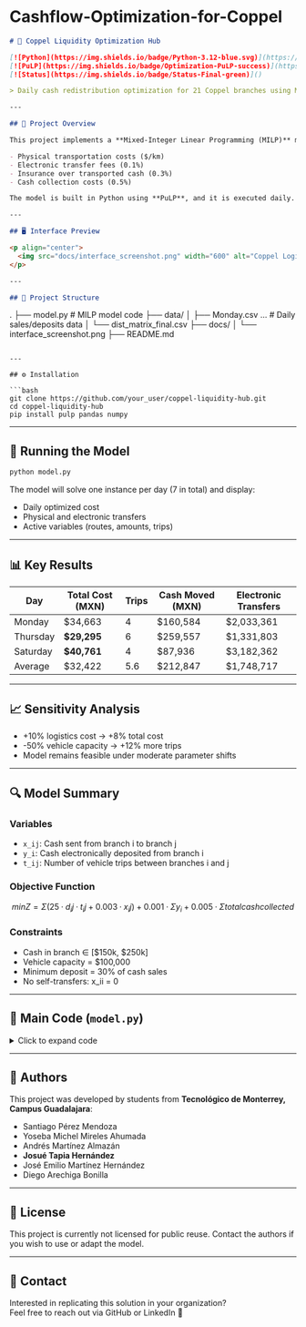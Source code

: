 # Cashflow-Optimization-for-Coppel

```markdown
# 💸 Coppel Liquidity Optimization Hub

[![Python](https://img.shields.io/badge/Python-3.12-blue.svg)](https://www.python.org/downloads/release/python-3120/)
[![PuLP](https://img.shields.io/badge/Optimization-PuLP-success)](https://coin-or.github.io/pulp/)
[![Status](https://img.shields.io/badge/Status-Final-green)]()

> Daily cash redistribution optimization for 21 Coppel branches using MILP, real data, and geospatial visualization.

---

## 🧠 Project Overview

This project implements a **Mixed-Integer Linear Programming (MILP)** model to optimize cash redistribution across **21 Coppel branches** in Guadalajara. It uses real sales, deposits, and geographic data to minimize:

- Physical transportation costs ($/km)
- Electronic transfer fees (0.1%)
- Insurance over transported cash (0.3%)
- Cash collection costs (0.5%)

The model is built in Python using **PuLP**, and it is executed daily. It includes a **web interface** ("Coppel Logistics Intelligence Hub") with AI-powered insights using Gemini API.

---

## 🖥️ Interface Preview

<p align="center">
  <img src="docs/interface_screenshot.png" width="600" alt="Coppel Logistics Hub Web Interface"/>
</p>

---

## 📁 Project Structure

```
.
├── model.py                 # MILP model code
├── data/
│   ├── Monday.csv ...       # Daily sales/deposits data
│   └── dist_matrix_final.csv
├── docs/
│   └── interface_screenshot.png
├── README.md
```

---

## ⚙️ Installation

```bash
git clone https://github.com/your_user/coppel-liquidity-hub.git
cd coppel-liquidity-hub
pip install pulp pandas numpy
```

---

## 🚀 Running the Model

```bash
python model.py
```

The model will solve one instance per day (7 in total) and display:

- Daily optimized cost
- Physical and electronic transfers
- Active variables (routes, amounts, trips)

---

## 📊 Key Results

| Day      | Total Cost (MXN) | Trips | Cash Moved (MXN) | Electronic Transfers |
|----------|------------------|-------|-------------------|----------------------|
| Monday   | $34,663          | 4     | $160,584          | $2,033,361           |
| Thursday | **$29,295**      | 6     | $259,557          | $1,331,803           |
| Saturday | **$40,761**      | 4     | $87,936           | $3,182,362           |
| Average  | $32,422          | 5.6   | $212,847          | $1,748,717           |

---

## 📈 Sensitivity Analysis

- +10% logistics cost → +8% total cost
- -50% vehicle capacity → +12% more trips
- Model remains feasible under moderate parameter shifts

---

## 🔍 Model Summary

### Variables

- `x_ij`: Cash sent from branch i to branch j
- `y_i`: Cash electronically deposited from branch i
- `t_ij`: Number of vehicle trips between branches i and j

### Objective Function

```math
min Z = Σ(25·d_ij·t_ij + 0.003·x_ij) + 0.001·Σ y_i + 0.005·Σ total cash collected
```

### Constraints

- Cash in branch ∈ [$150k, $250k]
- Vehicle capacity = $100,000
- Minimum deposit = 30% of cash sales
- No self-transfers: x_ii = 0

---

## 🧾 Main Code (`model.py`)

<details>
<summary>Click to expand code</summary>

```python
import pulp
import pandas as pd

days = ["Monday", "Tuesday", "Wednesday", "Thursday", "Friday", "Saturday", "Sunday"]

for day in days:
    data = pd.read_csv(f"data/{day}.csv")
    distance_df = pd.read_csv("data/dist_matrix_final.csv")
    distance_df.drop(columns=["Tienda"], inplace=True)

    d = [[distance_df.iloc[i, j] for j in range(21)] for i in range(21)]
    sales = data["promedio_venta"].tolist()
    deposits = data["promedio_abonos"].tolist()
    cash_generated = data["total_promedio"].tolist()

    x_names = [f"x_{i}_{j}" for i in range(21) for j in range(21)]
    t_names = [f"t_{i}_{j}" for i in range(21) for j in range(21)]
    y_names = [f"y_{i}" for i in range(21)]

    x = pulp.LpVariable.dicts("Cash_Moved", x_names, lowBound=0, cat="Continuous")
    t = pulp.LpVariable.dicts("Trip_Count", t_names, lowBound=0, cat="Integer")
    y = pulp.LpVariable.dicts("Electronic_Transfer", y_names, lowBound=0, cat="Continuous")

    model = pulp.LpProblem("Minimize_Total_Cost", pulp.LpMinimize)

    model += pulp.lpSum(25 * d[i][j] * t[f"t_{i}_{j}"] + 0.003 * x[f"x_{i}_{j}"] for i in range(21) for j in range(21))
    model += 0.001 * pulp.lpSum(y[f"y_{i}"] for i in range(21))
    model += 0.005 * sum(sales[i] + deposits[i] for i in range(21))

    for i in range(21):
        inflow = pulp.lpSum(x[f"x_{j}_{i}"] for j in range(21) if i != j)
        outflow = pulp.lpSum(x[f"x_{i}_{j}"] for j in range(21) if i != j)
        model += (cash_generated[i] + inflow - outflow - y[f"y_{i}"] <= 250000)
        model += (cash_generated[i] + inflow - outflow - y[f"y_{i}"] >= 150000)
        model += (y[f"y_{i}"] >= 0.3 * sales[i])

    for i in range(21):
        for j in range(21):
            if i == j:
                model += (x[f"x_{i}_{j}"] == 0)
                model += (t[f"t_{i}_{j}"] == 0)
            else:
                model += (x[f"x_{i}_{j}"] <= 100000 * t[f"t_{i}_{j}"])

    model.solve()
    print(f"\nResults for {day} - Status: {pulp.LpStatus[model.status]}")
    if model.objective:
        print("Total cost:", pulp.value(model.objective))
        for v in model.variables():
            if v.varValue and v.varValue > 0:
                print(f"{v.name} = {v.varValue}")
```

</details>

---

## 👥 Authors

This project was developed by students from **Tecnológico de Monterrey, Campus Guadalajara**:

- Santiago Pérez Mendoza  
- Yoseba Michel Mireles Ahumada  
- Andrés Martínez Almazán  
- **Josué Tapia Hernández**  
- José Emilio Martínez Hernández  
- Diego Arechiga Bonilla  

---
## 📄 License

This project is currently not licensed for public reuse.
Contact the authors if you wish to use or adapt the model.


---

## 💬 Contact

Interested in replicating this solution in your organization?  
Feel free to reach out via GitHub or LinkedIn 🚀
```

